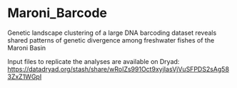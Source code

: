 # Maroni_Barcode
Genetic landscape clustering of a large DNA barcoding dataset reveals shared patterns of genetic divergence among freshwater fishes of the Maroni Basin

Input files to replicate the analyses are available on Dryad: https://datadryad.org/stash/share/wRoIZs991Oct9xyjIasVjVuSFPDS2sAg583ZxZ1WGpI

